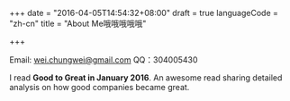 +++
date = "2016-04-05T14:54:32+08:00"
draft = true
languageCode = "zh-cn"
title = "About Me哦哦哦哦哦"


+++

Email: wei.chungwei@gmail.com
QQ：304005430 

I read **Good to Great in January 2016**. An awesome read sharing detailed analysis on how good companies became great.

